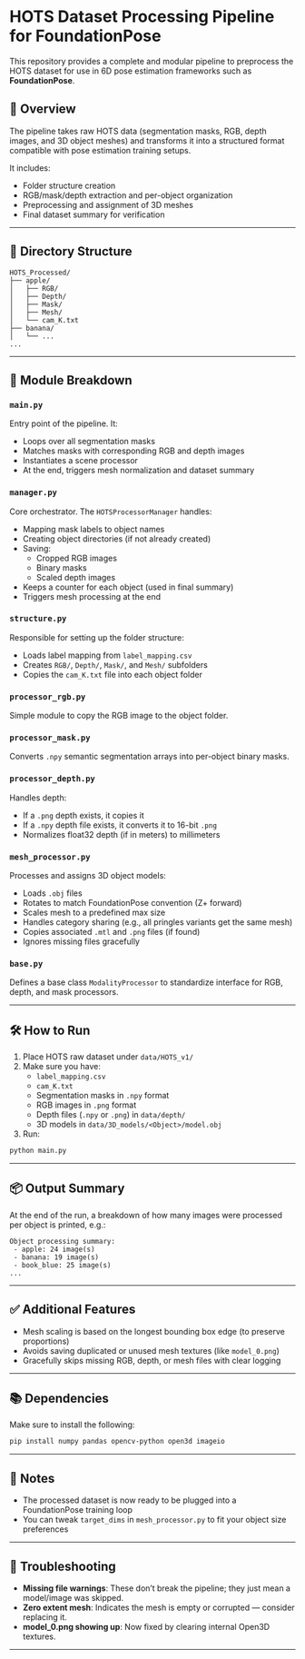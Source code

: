 # HOTS Dataset Processing Pipeline for FoundationPose

This repository provides a complete and modular pipeline to preprocess the HOTS dataset for use in 6D pose estimation frameworks such as **FoundationPose**.

## 🚀 Overview
The pipeline takes raw HOTS data (segmentation masks, RGB, depth images, and 3D object meshes) and transforms it into a structured format compatible with pose estimation training setups.

It includes:
- Folder structure creation
- RGB/mask/depth extraction and per-object organization
- Preprocessing and assignment of 3D meshes
- Final dataset summary for verification

---

## 📁 Directory Structure
```
HOTS_Processed/
├── apple/
│   ├── RGB/
│   ├── Depth/
│   ├── Mask/
│   ├── Mesh/
│   └── cam_K.txt
├── banana/
│   └── ...
...
```

---

## 🧱 Module Breakdown

### `main.py`
Entry point of the pipeline. It:
- Loops over all segmentation masks
- Matches masks with corresponding RGB and depth images
- Instantiates a scene processor
- At the end, triggers mesh normalization and dataset summary

### `manager.py`
Core orchestrator. The `HOTSProcessorManager` handles:
- Mapping mask labels to object names
- Creating object directories (if not already created)
- Saving:
  - Cropped RGB images
  - Binary masks
  - Scaled depth images
- Keeps a counter for each object (used in final summary)
- Triggers mesh processing at the end

### `structure.py`
Responsible for setting up the folder structure:
- Loads label mapping from `label_mapping.csv`
- Creates `RGB/`, `Depth/`, `Mask/`, and `Mesh/` subfolders
- Copies the `cam_K.txt` file into each object folder

### `processor_rgb.py`
Simple module to copy the RGB image to the object folder.

### `processor_mask.py`
Converts `.npy` semantic segmentation arrays into per-object binary masks.

### `processor_depth.py`
Handles depth:
- If a `.png` depth exists, it copies it
- If a `.npy` depth file exists, it converts it to 16-bit `.png`
- Normalizes float32 depth (if in meters) to millimeters

### `mesh_processor.py`
Processes and assigns 3D object models:
- Loads `.obj` files
- Rotates to match FoundationPose convention (Z+ forward)
- Scales mesh to a predefined max size
- Handles category sharing (e.g., all pringles variants get the same mesh)
- Copies associated `.mtl` and `.png` files (if found)
- Ignores missing files gracefully

### `base.py`
Defines a base class `ModalityProcessor` to standardize interface for RGB, depth, and mask processors.

---

## 🛠️ How to Run
1. Place HOTS raw dataset under `data/HOTS_v1/`
2. Make sure you have:
   - `label_mapping.csv`
   - `cam_K.txt`
   - Segmentation masks in `.npy` format
   - RGB images in `.png` format
   - Depth files (`.npy` or `.png`) in `data/depth/`
   - 3D models in `data/3D_models/<Object>/model.obj`
3. Run:
```bash
python main.py
```

---

## 📦 Output Summary
At the end of the run, a breakdown of how many images were processed per object is printed, e.g.:
```
Object processing summary:
 - apple: 24 image(s)
 - banana: 19 image(s)
 - book_blue: 25 image(s)
...
```

---

## ✅ Additional Features
- Mesh scaling is based on the longest bounding box edge (to preserve proportions)
- Avoids saving duplicated or unused mesh textures (like `model_0.png`)
- Gracefully skips missing RGB, depth, or mesh files with clear logging

---

## 📚 Dependencies
Make sure to install the following:
```bash
pip install numpy pandas opencv-python open3d imageio
```

---

## 📂 Notes
- The processed dataset is now ready to be plugged into a FoundationPose training loop
- You can tweak `target_dims` in `mesh_processor.py` to fit your object size preferences

---

## 🔧 Troubleshooting
- **Missing file warnings**: These don’t break the pipeline; they just mean a model/image was skipped.
- **Zero extent mesh**: Indicates the mesh is empty or corrupted — consider replacing it.
- **model_0.png showing up**: Now fixed by clearing internal Open3D textures.

---